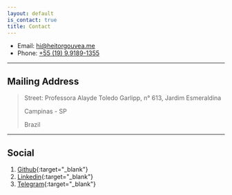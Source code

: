 ```yaml
---
layout: default
is_contact: true
title: Contact
---
```


* Email: [hi@heitorgouvea.me](mailto:hi@heitorgouvea.me)
* Phone: [+55 (19) 9.9189-1355](tel:+5519991891355)

---

## Mailing Address

> Street: Professora Alayde Toledo Garlipp, n° 613, Jardim Esmeraldina
>
> Campinas - SP
>
> Brazil

---

## Social

1. [Github](https://github.com/GouveaHeitor){:target="_blank"}
2. [Linkedin](https://br.linkedin.com/in/gouveaheitor){:target="_blank"}
3. [Telegram](https://web.telegram.org/#/im?p=@GouveaHeitor){:target="_blank"}
